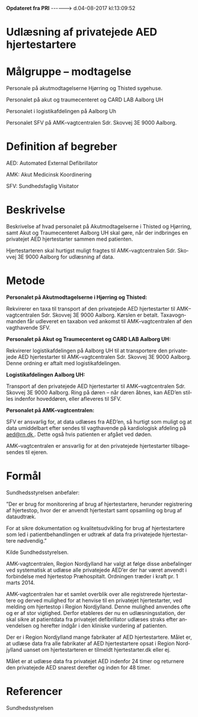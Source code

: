 <!--
.. title: udlaesning-af-privatejede-aed-hjertestartere
.. slug: udlaesning-af-privatejede-aed-hjertestartere
.. date: 2017-08-04 13:09:53 UTC+02:00
.. tags: 
.. category: 
.. link: 
.. description: 
.. type: text
.. hidetitle: True
-->

<div class="alert alert-success" role="alert"><b>Opdateret fra PRI</b>  ------>  d.04-08-2017  kl:13:09:52</div>

<div class="document" id="Ud4f9a898f9af41ab8cfe002c6d2d1d38" lang="da-DK" xml:lang="da-DK" xmlns="http://www.w3.org/1999/xhtml">
 <h1 class="~clause~ Titeloverskrift">
  <span>
   Udlæsning af privatejede AED hjertestartere
  </span>
 </h1>
 <p class="~clause~ BodyText">
 </p>
 <h1 class="~clause~ Heading1" id="a_d9bbc10221154c9289e615e1e7776f18">
  <span>
   Målgruppe – modtagelse
  </span>
 </h1>
 <p class="~clause~ Normal">
  <span>
   Personale på akutmodtagelserne Hjørring og Thisted sygehuse.
  </span>
 </p>
 <p class="~clause~ Normal">
  <span>
   Personalet på akut og traumecenteret og CARD LAB Aalborg UH
  </span>
 </p>
 <p class="~clause~ Normal">
  <span>
   Personalet i logistikafdelingen på Aalborg Uh
  </span>
 </p>
 <p class="~clause~ Normal">
  <span>
   Personalet SFV på AMK–vagtcentralen Sdr. Skovvej 3E 9000 Aalborg.
  </span>
 </p>
 <p class="~clause~ Normal">
 </p>
 <h1 class="~clause~ Heading1" id="a_19764640923b41e9b8831a2a2041fe91">
  <span>
   Definition af begreber
  </span>
 </h1>
 <p class="~clause~ Normal">
  <span>
   AED: Automated External Defibrillator
  </span>
 </p>
 <p class="~clause~ Normal">
  <span>
   AMK: Akut Medicinsk Koordinering
  </span>
 </p>
 <p class="~clause~ Normal">
  <span>
   SFV: Sundhedsfaglig Visitator
  </span>
 </p>
 <h4 class="~clause~ Heading4">
 </h4>
 <h1 class="~clause~ Heading1" id="a_47e4a3b6ce7a427582db354069dbd55f">
  <span>
   Beskrivelse
  </span>
 </h1>
 <p class="~clause~ Normal">
  <span>
   Beskrivelse af hvad personalet på Akutmodtagelserne i Thisted og Hjørring, samt Akut og Traumecenteret Aalborg UH skal gøre, når der indbringes en privatejet AED hjertestarter sammen med patienten.
  </span>
 </p>
 <p class="~clause~ Normal">
  <span>
   Hjertestarteren skal hurtigst muligt fragtes til AMK–vagtcentralen Sdr. Skovvej 3E 9000 Aalborg for udlæsning af data.
  </span>
 </p>
 <p class="~clause~ Normal">
 </p>
 <h1 class="~clause~ Heading1" id="a_1631e51513f948ec8506ba0670ac6e1f">
  <span>
   Metode
  </span>
 </h1>
 <p class="~clause~ Normal">
  <span style="font-weight: bold;">
   Personalet på Akutmodtagelserne i Hjørring og Thisted:
  </span>
 </p>
 <p class="~clause~ Normal">
  <span>
   Rekvirerer en taxa til transport af den privatejede AED hjertestarter til AMK–vagtcentralen Sdr. Skovvej 3E 9000 Aalborg. Kørslen er betalt. Taxavognmanden får udleveret en taxabon ved ankomst til AMK–vagtcentralen af den vagthavende SFV.
  </span>
 </p>
 <p class="~clause~ Normal">
 </p>
 <p class="~clause~ Normal">
  <span style="font-weight: bold;">
   Personalet på Akut og Traumecenteret  og CARD LAB Aalborg UH:
  </span>
 </p>
 <p class="~clause~ Normal">
  <span>
   Rekvirerer logistikafdelingen på Aalborg UH til at transportere den privatejede AED hjertestarter til AMK–vagtcentralen Sdr. Skovvej 3E 9000 Aalborg. Denne ordning er aftalt med logistikafdelingen.
  </span>
 </p>
 <p class="~clause~ Normal">
 </p>
 <p class="~clause~ Normal">
  <span style="font-weight: bold;">
   Logistikafdelingen Aalborg UH:
  </span>
 </p>
 <p class="~clause~ Normal">
  <span>
   Transport af den privatejede AED hjertestarter til AMK–vagtcentralen Sdr. Skovvej 3E 9000 Aalborg. Ring på døren – når døren åbnes, kan AED’en stilles indenfor hoveddøren, eller afleveres til SFV.
  </span>
 </p>
 <p class="~clause~ Normal">
 </p>
 <p class="~clause~ Normal">
  <span style="font-weight: bold;">
   Personalet på AMK–vagtcentralen:
  </span>
 </p>
 <p class="~clause~ Normal">
  <span>
   SFV er ansvarlig for, at data udlæses fra AED’en, så hurtigt som muligt og at data umiddelbart efter sendes til vagthavende på kardiologisk afdeling på
  </span>
  <a href="mailto:aed@rn.dk">
   <span class="Hyperlink">
    aed@rn.dk
   </span>
  </a>
  <span>
   . Dette også hvis patienten er afgået ved døden.
  </span>
 </p>
 <p class="~clause~ Normal">
  <span>
   AMK–vagtcentralen er ansvarlig for at den privatejede hjertestarter tilbagesendes til ejeren.
  </span>
 </p>
 <p class="~clause~ BodyText">
 </p>
 <h1 class="~clause~ Heading1" id="a_aedf4339e0204683999b61a298098eb6">
  <span>
   Formål
  </span>
 </h1>
 <p class="~clause~ Normal">
  <span>
   Sundhedsstyrelsen anbefaler:
  </span>
 </p>
 <p class="~clause~ Normal">
 </p>
 <p class="~clause~ Normal">
  <span>
   ”Der er brug for monitorering af brug af hjertestartere, herunder registrering af hjertestop, hvor der er anvendt hjertestart samt opsamling og brug af dataudtræk.
  </span>
 </p>
 <p class="~clause~ Normal">
  <span>
   For at sikre dokumentation og kvalitetsudvikling for brug af hjertestartere som led i patientbehandlingen er udtræk af data fra privatejede hjertestartere nødvendig.”
  </span>
 </p>
 <p class="~clause~ Normal">
  <span>
   Kilde Sundhedsstyrelsen.
  </span>
 </p>
 <p class="~clause~ Normal">
 </p>
 <p class="~clause~ Normal">
  <span>
   AMK-vagtcentralen, Region Nordjylland har valgt at følge disse anbefalinger ved systematisk at udlæse alle privatejede AED’er der har været anvendt i forbindelse med hjertestop Præhospitalt. Ordningen træder i kraft pr. 1 marts 2014.
  </span>
 </p>
 <p class="~clause~ Normal">
 </p>
 <p class="~clause~ Normal">
  <span>
   AMK-vagtcentralen har et samlet overblik over alle registrerede hjertestartere og derved mulighed for at henvise til en privatejet hjertestarter, ved melding om hjertestop i Region Nordjylland. Denne mulighed anvendes ofte og er af stor vigtighed. Derfor etableres der nu en udlæsningsstation, der skal sikre at patientdata fra privatejet defibrillator udlæses straks efter anvendelsen og herefter indgår i den kliniske vurdering af patienten.
  </span>
 </p>
 <p class="~clause~ Normal">
  <span>
   Der er i Region Nordjylland mange fabrikater af AED hjertestartere. Målet er, at udlæse data fra alle fabrikater af AED hjertestartere opsat i Region Nordjylland uanset om hjertestarteren er tilmeldt hjertestarter.dk eller ej.
  </span>
 </p>
 <p class="~clause~ Normal">
  <span>
   Målet er at udlæse data fra privatejet AED indenfor 24 timer og returnere den privatejede AED snarest derefter og inden for 48 timer.
  </span>
 </p>
 <p class="~clause~ Normal">
 </p>
 <p class="~clause~ Normal">
 </p>
 <h1 class="~clause~ Heading1" id="a_90c556a79d464b26bf75faac2c2e09cd">
  <span>
   Referencer
  </span>
 </h1>
 <p class="~clause~ Normal">
  <span>
   Sundhedsstyrelsen
  </span>
 </p>
 <p class="~clause~ BodyText">
 </p>
</div>
